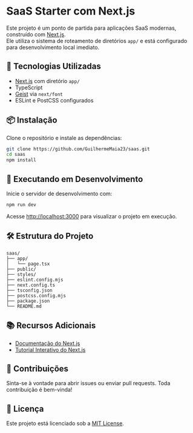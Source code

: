 # SaaS Starter com Next.js

Este projeto é um ponto de partida para aplicações SaaS modernas, construído com [Next.js](https://nextjs.org/).  
Ele utiliza o sistema de roteamento de diretórios `app/` e está configurado para desenvolvimento local imediato.

## 🚀 Tecnologias Utilizadas

- [Next.js](https://nextjs.org/) com diretório `app/`
- TypeScript
- [Geist](https://vercel.com/font) via `next/font`
- ESLint e PostCSS configurados

## 📦 Instalação

Clone o repositório e instale as dependências:

```bash
git clone https://github.com/GuilhermeMaia23/saas.git
cd saas
npm install
```

## 🧪 Executando em Desenvolvimento

Inicie o servidor de desenvolvimento com:

```bash
npm run dev
```

Acesse [http://localhost:3000](http://localhost:3000) para visualizar o projeto em execução.

## 🛠 Estrutura do Projeto

```
saas/
├── app/
│   └── page.tsx
├── public/
├── styles/
├── eslint.config.mjs
├── next.config.ts
├── tsconfig.json
├── postcss.config.mjs
├── package.json
└── README.md
```

## 📚 Recursos Adicionais

- [Documentação do Next.js](https://nextjs.org/docs)
- [Tutorial Interativo do Next.js](https://nextjs.org/learn)

## 🤝 Contribuições

Sinta-se à vontade para abrir issues ou enviar pull requests. Toda contribuição é bem-vinda!

## 📄 Licença

Este projeto está licenciado sob a [MIT License](LICENSE).
